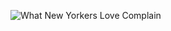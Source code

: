
![What New Yorkers Love Complain](https://user-images.githubusercontent.com/11237613/144485732-2f75756c-71a1-4d84-a1d2-721697822b1e.png)
